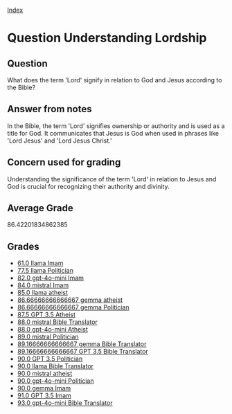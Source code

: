 
[Index](../../index.md)
# Question Understanding Lordship
## Question
What does the term 'Lord' signify in relation to God and Jesus according to the Bible?

## Answer from notes
In the Bible, the term 'Lord' signifies ownership or authority and is used as a title for God. It communicates that Jesus is God when used in phrases like 'Lord Jesus' and 'Lord Jesus Christ.'

## Concern used for grading
Understanding the significance of the term 'Lord' in relation to Jesus and God is crucial for recognizing their authority and divinity.

## Average Grade
86.42201834862385

## Grades
 * [61.0 llama Imam](../answers/llama_Imam/Understanding_Lordship.md)
 * [77.5 llama Politician](../answers/llama_Politician/Understanding_Lordship.md)
 * [82.0 gpt-4o-mini Imam](../answers/gpt-4o-mini_Imam/Understanding_Lordship.md)
 * [84.0 mistral Imam](../answers/mistral_Imam/Understanding_Lordship.md)
 * [85.0 llama atheist](../answers/llama_atheist/Understanding_Lordship.md)
 * [86.66666666666667 gemma atheist](../answers/gemma_atheist/Understanding_Lordship.md)
 * [86.66666666666667 gemma Politician](../answers/gemma_Politician/Understanding_Lordship.md)
 * [87.5 GPT 3.5 Atheist](../answers/GPT_3.5_Atheist/Understanding_Lordship.md)
 * [88.0 mistral Bible Translator](../answers/mistral_Bible_Translator/Understanding_Lordship.md)
 * [88.0 gpt-4o-mini Atheist](../answers/gpt-4o-mini_Atheist/Understanding_Lordship.md)
 * [89.0 mistral Politician](../answers/mistral_Politician/Understanding_Lordship.md)
 * [89.16666666666667 gemma Bible Translator](../answers/gemma_Bible_Translator/Understanding_Lordship.md)
 * [89.16666666666667 GPT 3.5 Bible Translator](../answers/GPT_3.5_Bible_Translator/Understanding_Lordship.md)
 * [90.0 GPT 3.5 Politician](../answers/GPT_3.5_Politician/Understanding_Lordship.md)
 * [90.0 llama Bible Translator](../answers/llama_Bible_Translator/Understanding_Lordship.md)
 * [90.0 mistral atheist](../answers/mistral_atheist/Understanding_Lordship.md)
 * [90.0 gpt-4o-mini Politician](../answers/gpt-4o-mini_Politician/Understanding_Lordship.md)
 * [90.0 gemma Imam](../answers/gemma_Imam/Understanding_Lordship.md)
 * [91.0 GPT 3.5 Imam](../answers/GPT_3.5_Imam/Understanding_Lordship.md)
 * [93.0 gpt-4o-mini Bible Translator](../answers/gpt-4o-mini_Bible_Translator/Understanding_Lordship.md)
